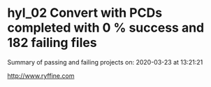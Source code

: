 # hyl_02 Convert with PCDs completed with 0 % success and 182 failing files

Summary of passing and failing projects on: 2020-03-23 at 13:21:21

http://www.ryffine.com

